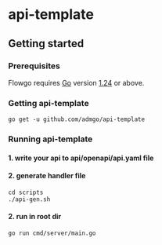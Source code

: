 # api-template

## Getting started

### Prerequisites

Flowgo requires [Go](https://go.dev/) version [1.24](https://go.dev/doc/devel/release#go1.24.0) or above.

### Getting api-template
```shell
go get -u github.com/admgo/api-template
```

### Running api-template
#### 1. write your api to api/openapi/api.yaml file
#### 2. generate handler file
```shell
cd scripts
./api-gen.sh
```
#### 2. run in root dir
```shell
go run cmd/server/main.go
```
